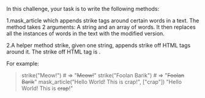 In this challenge, your task is to write the following methods:

1.mask_article which appends strike tags around certain words in a text.
The method takes 2 arguments: A string and an array of words.
It then replaces all the instances of words in the text with the modified version.

2.A helper method strike, given one string, appends strike off HTML tags around it.
The strike off HTML tag is <strike></strike>.

For example:
> strike("Meow!") # => "<strike>Meow!</strike>"
> strike("Foolan Barik") # => "<strike>Foolan Barik</strike>"
> mask_article("Hello World! This is crap!", ["crap"])
"Hello World! This is <strike>crap</strike>!"
